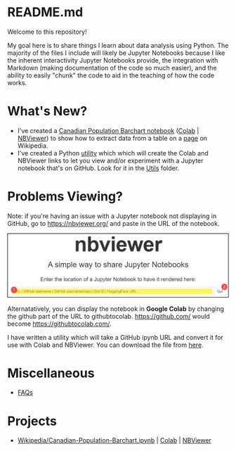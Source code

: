 # README.md

Welcome to this repository! 

My goal here is to share things I learn about data analysis using Python. The majority of the files I include will likely be Jupyter Notebooks because I like the inherent interactivity Jupyter Notebooks provide, the integration with Markdown (making documentation of the code so much easier), and the ability to easily "chunk" the code to aid in the teaching of how the code works.

# What's New? 

+ I've created a [Canadian Population Barchart notebook](Wikipedia/Canadian-Population-Barchart.ipynb) ([Colab](https://githubtocolab.com/pbeens/Data-Analysis/blob/main/Wikipedia/Canadian-Population-Barchart.ipynb) | [NBViewer](https://nbviewer.org/github/pbeens/Data-Analysis/blob/main/Wikipedia/Canadian-Population-Barchart.ipynb)) to show how to extract data from a table on a [page](https://en.wikipedia.org/wiki/Population_of_Canada_by_province_and_territory) on Wikipedia. 
+ I've created a Python [utility](Utils/github-to-nbviewer-and-colab-links.py) which which will create the Colab and NBViewer links to let you view and/or experiment with a Jupyter notebook that's on GitHub. Look for it in the [Utils](Utils) folder.

# Problems Viewing?

Note: if you're having an issue with a Jupyter notebook not displaying in GitHub, go to https://nbviewer.org/ and paste in the URL of the notebook. 

![nbviewer screenshot](images/nbviewer.png)

Alternatatively, you can display the notebook in **Google Colab** by changing the github part of the URL to githubtocolab. https://github.com/ would become https://githubtocolab.com/. 

I have written a utility which will take a GitHub ipynb URL and convert it for use with Colab and NBViewer. You can download the file from [here](Utils/github-to-nbviewer-and-colab-links.py).

# Miscellaneous 

+ [FAQs](FAQ.md)

# Projects 

+ [Wikipedia/Canadian-Population-Barchart.ipynb](Wikipedia/Canadian-Population-Barchart.ipynb) | [Colab](https://githubtocolab.com/pbeens/Data-Analysis/blob/main/Wikipedia/Canadian-Population-Barchart.ipynb) | [NBViewer](https://nbviewer.org/github/pbeens/Data-Analysis/blob/main/Wikipedia/Canadian-Population-Barchart.ipynb)
